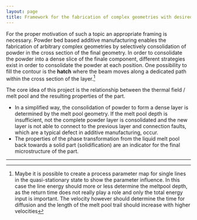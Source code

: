 ```yaml
---
layout: page
title: Framework for the fabrication of complex geometries with desired properties in electron beam powder bed fusion
---
```


For the proper motivation of such a topic an appropriate framing is necessary.
Powder bed based additive manufacturing enables the fabrication of arbitrary complex geometries by selectively consolidation of powder in the cross section of the final geometry. In order to consolidate the powder into a dense slice of the finale component, different strategies exist in order to consolidate the powder at each position. One possibility to fill the contour is the **hatch** where the beam moves along a dedicated path within the cross section of the layer.[^1]

The core idea of this project is the relationship between the thermal field / melt pool and the resulting properties of the part.

-	In a simplified way, the consolidation of powder to form a dense layer is determined by the melt pool geometry. If the melt pool depth is insufficient, not the complete powder layer is consolidated and the new layer is not able to connect to the previous layer and connection faults, which are a typical defect in additive manufacturing, occur.
-	The properties of the phase transformation from the liquid melt pool back towards a solid part (solidification) are an indicator for the final microstructure of the part.





---

[^1]: Maybe it is possible to create a process parameter map for single lines in the quasi-stationary state to show the parameter influence. In this case the line energy should more or less determine the meltpool depth, as the return time does not really play a role and only the total energy input is important. The velocity however should determine the time for diffusion and the length of the melt pool trail should increase with higher velocities

